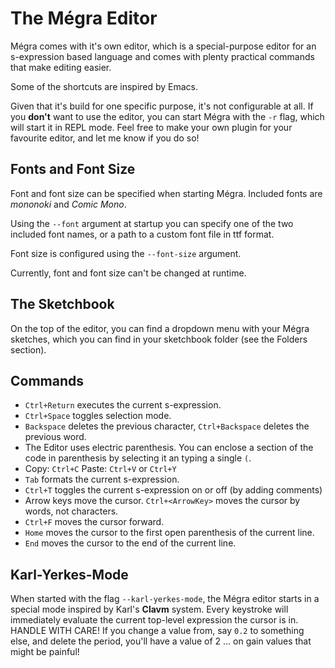 # The Mégra Editor

Mégra comes with it's own editor, which is a special-purpose editor for an s-expression based language and comes with 
plenty practical commands that make editing easier. 

Some of the shortcuts are inspired by Emacs.

Given that it's build for one specific purpose, it's not configurable at all. 
If you **don't** want to use the editor, you can start Mégra with the `-r` flag, which will start it in REPL mode. Feel free to make 
your own plugin for your favourite editor, and let me know if you do so!

## Fonts and Font Size

Font and font size can be specified when starting Mégra. Included fonts are *mononoki* and *Comic Mono*. 

Using the `--font` argument at startup you can specify one of the two included font names, or a path to a custom font file in ttf format.

Font size is configured using the `--font-size` argument.

Currently, font and font size can't be changed at runtime.

## The Sketchbook

On the top of the editor, you can find a dropdown menu with your Mégra sketches, which you can find in your sketchbook folder (see the Folders section).

## Commands

* `Ctrl+Return` executes the current s-expression.
* `Ctrl+Space` toggles selection mode.
* `Backspace` deletes the previous character, `Ctrl+Backspace` deletes the previous word.
* The Editor uses electric parenthesis. You can enclose a section of the code in parenthesis by selecting it an typing a single `(`.
* Copy: `Ctrl+C` Paste: `Ctrl+V` or `Ctrl+Y`
* `Tab` formats the current s-expression.
* `Ctrl+T` toggles the current s-expression on or off (by adding comments)
* Arrow keys move the cursor. `Ctrl+<ArrowKey>` moves the cursor by words, not characters.
* `Ctrl+F` moves the cursor forward.
* `Home` moves the cursor to the first open parenthesis of the current line.
* `End` moves the cursor to the end of the current line.

## Karl-Yerkes-Mode

When started with the flag `--karl-yerkes-mode`, the Mégra editor starts in a special mode inspired by Karl's **Clavm** system. Every keystroke will immediately
evaluate the current top-level expression the cursor is in. HANDLE WITH CARE! If you change a value from, say `0.2` to something else, and delete the period, you'll have 
a value of 2 ... on gain values that might be painful!

